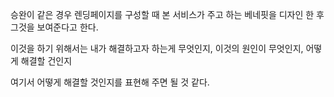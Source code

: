 승완이 같은 경우 렌딩페이지를 구성할 때 본 서비스가 주고 하는 베네핏을 디자인 한 후 그것을 보여준다고 한다. 

이것을 하기 위해서는 내가 해결하고자 하는게 무엇인지, 이것의 원인이 무엇인지, 어떻게 해결할 건인지 

여기서 어떻게 해결할 것인지를 표현해 주면 될 것 같다.